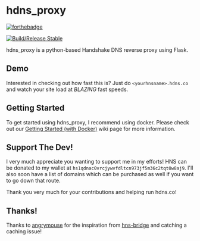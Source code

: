 # hdns_proxy
[![forthebadge](https://forthebadge.com/images/badges/made-with-python.svg)](https://forthebadge.com)

[![Build/Release Stable](https://github.com/shrunbr/hdns_proxy/actions/workflows/build.yml/badge.svg?branch=v0.2.0)](https://github.com/shrunbr/hdns_proxy/actions/workflows/build.yml)

hdns_proxy is a python-based Handshake DNS reverse proxy using Flask.

## Demo

Interested in checking out how fast this is? Just do `<yourhnsname>.hdns.co` and watch your site load at *BLAZING* fast speeds.

## Getting Started

To get started using hdns_proxy, I recommend using docker. Please check out our [Getting Started (with Docker)](https://github.com/shrunbr/hdns_proxy/wiki/Getting-Started-(using-Docker)) wiki page for more information.

## Support The Dev!

I very much appreciate you wanting to support me in my efforts! HNS can be donated to my wallet at `hs1qdnac0vrcjywvfdltcn973jf5m36c2tqt0w8aj9`. I'll also soon have a list of domains which can be purchased as well if you want to go down that route.

Thank you very much for your contributions and helping run hdns.co!

## Thanks!

Thanks to [angrymouse](https://github.com/angrymouse/) for the inspiration from [hns-bridge](https://github.com/angrymouse/hns-bridge) and catching a caching issue!